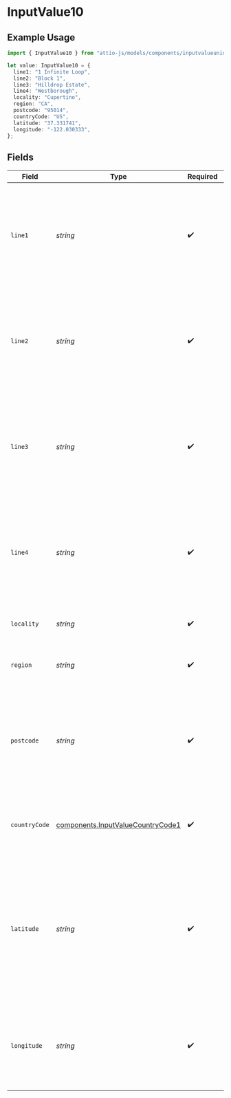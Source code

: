 # InputValue10

## Example Usage

```typescript
import { InputValue10 } from "attio-js/models/components/inputvalueunion.js";

let value: InputValue10 = {
  line1: "1 Infinite Loop",
  line2: "Block 1",
  line3: "Hilldrop Estate",
  line4: "Westborough",
  locality: "Cupertino",
  region: "CA",
  postcode: "95014",
  countryCode: "US",
  latitude: "37.331741",
  longitude: "-122.030333",
};
```

## Fields

| Field                                                                                                                                                                                                                         | Type                                                                                                                                                                                                                          | Required                                                                                                                                                                                                                      | Description                                                                                                                                                                                                                   | Example                                                                                                                                                                                                                       |
| ----------------------------------------------------------------------------------------------------------------------------------------------------------------------------------------------------------------------------- | ----------------------------------------------------------------------------------------------------------------------------------------------------------------------------------------------------------------------------- | ----------------------------------------------------------------------------------------------------------------------------------------------------------------------------------------------------------------------------- | ----------------------------------------------------------------------------------------------------------------------------------------------------------------------------------------------------------------------------- | ----------------------------------------------------------------------------------------------------------------------------------------------------------------------------------------------------------------------------- |
| `line1`                                                                                                                                                                                                                       | *string*                                                                                                                                                                                                                      | :heavy_check_mark:                                                                                                                                                                                                            | The first line of the address. Note that this value is not currently represented in the UI but will be persisted and readable through API calls.                                                                              | 1 Infinite Loop                                                                                                                                                                                                               |
| `line2`                                                                                                                                                                                                                       | *string*                                                                                                                                                                                                                      | :heavy_check_mark:                                                                                                                                                                                                            | The second line of the address. Note that this value is not currently represented in the UI but will be persisted and readable through API calls.                                                                             | Block 1                                                                                                                                                                                                                       |
| `line3`                                                                                                                                                                                                                       | *string*                                                                                                                                                                                                                      | :heavy_check_mark:                                                                                                                                                                                                            | The third line of the address. Note that this value is not currently represented in the UI but will be persisted and readable through API calls.                                                                              | Hilldrop Estate                                                                                                                                                                                                               |
| `line4`                                                                                                                                                                                                                       | *string*                                                                                                                                                                                                                      | :heavy_check_mark:                                                                                                                                                                                                            | The fourth line of the address. Note that this value is not currently represented in the UI but will be persisted and readable through API calls.                                                                             | Westborough                                                                                                                                                                                                                   |
| `locality`                                                                                                                                                                                                                    | *string*                                                                                                                                                                                                                      | :heavy_check_mark:                                                                                                                                                                                                            | The town, neighborhood or area the location is in.                                                                                                                                                                            | Cupertino                                                                                                                                                                                                                     |
| `region`                                                                                                                                                                                                                      | *string*                                                                                                                                                                                                                      | :heavy_check_mark:                                                                                                                                                                                                            | The state, county, province or region that the location is in.                                                                                                                                                                | CA                                                                                                                                                                                                                            |
| `postcode`                                                                                                                                                                                                                    | *string*                                                                                                                                                                                                                      | :heavy_check_mark:                                                                                                                                                                                                            | The postcode or zip code for the location. Note that this value is not currently represented in the UI but will be persisted and readable through API calls.}                                                                 | 95014                                                                                                                                                                                                                         |
| `countryCode`                                                                                                                                                                                                                 | [components.InputValueCountryCode1](../../models/components/inputvaluecountrycode1.md)                                                                                                                                        | :heavy_check_mark:                                                                                                                                                                                                            | The ISO 3166-1 alpha-2 country code for the country this location is in.                                                                                                                                                      | US                                                                                                                                                                                                                            |
| `latitude`                                                                                                                                                                                                                    | *string*                                                                                                                                                                                                                      | :heavy_check_mark:                                                                                                                                                                                                            | The latitude of the location. Validated by the regular expression `/^[-+]?([1-8]?\d(\.\d+)?\|90(\.0+)?)$/`. Note that this value is not currently represented in the UI but will be persisted and readable through API calls.} | 37.331741                                                                                                                                                                                                                     |
| `longitude`                                                                                                                                                                                                                   | *string*                                                                                                                                                                                                                      | :heavy_check_mark:                                                                                                                                                                                                            | The longitude of the location. Validated by the regular expression `/^[-+]?(180(\.0+)?\|((1[0-7]\d)\|([1-9]?\d))(\.\d+)?)$/`                                                                                                  | -122.030333                                                                                                                                                                                                                   |